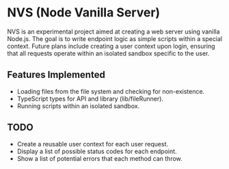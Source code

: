 # NVS (Node Vanilla Server)

NVS is an experimental project aimed at creating a web server using vanilla Node.js. The goal is to write endpoint logic as simple scripts within a special context. Future plans include creating a user context upon login, ensuring that all requests operate within an isolated sandbox specific to the user.

## Features Implemented
- Loading files from the file system and checking for non-existence.
- TypeScript types for API and library (lib/fileRunner).
- Running scripts within an isolated sandbox.

## TODO
- Create a reusable user context for each user request.
- Display a list of possible status codes for each endpoint.
- Show a list of potential errors that each method can throw.
